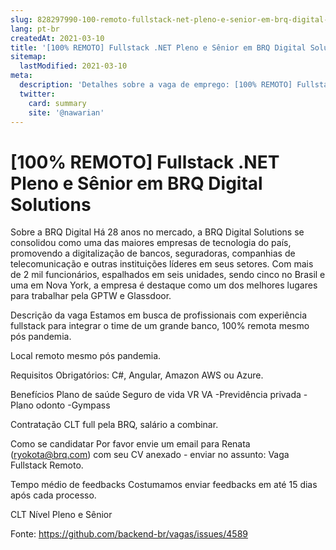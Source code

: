 ```yaml
---
slug: 828297990-100-remoto-fullstack-net-pleno-e-senior-em-brq-digital-solutions
lang: pt-br
createdAt: 2021-03-10
title: '[100% REMOTO] Fullstack .NET Pleno e Sênior em BRQ Digital Solutions - Vaga de Emprego'
sitemap:
  lastModified: 2021-03-10
meta:
  description: 'Detalhes sobre a vaga de emprego: [100% REMOTO] Fullstack .NET Pleno e Sênior em BRQ Digital Solutions'
  twitter:
    card: summary
    site: '@nawarian'
---
```


# [100% REMOTO] Fullstack .NET Pleno e Sênior em BRQ Digital Solutions

Sobre a BRQ Digital
Há 28 anos no mercado, a BRQ Digital Solutions se consolidou como uma das maiores empresas de tecnologia do país, promovendo a digitalização de bancos, seguradoras, companhias de telecomunicação e outras instituições líderes em seus setores. Com mais de 2 mil funcionários, espalhados em seis unidades, sendo cinco no Brasil e uma em Nova York, a empresa é destaque como um dos melhores lugares para trabalhar pela GPTW e Glassdoor.

Descrição da vaga
Estamos em busca de profissionais com experiência fullstack para integrar o time de um grande banco, 100% remota mesmo pós pandemia.

Local
remoto mesmo pós pandemia.

Requisitos
Obrigatórios:
C#, Angular, Amazon AWS ou Azure.


Benefícios
Plano de saúde
Seguro de vida
VR
VA
-Previdência privada
-Plano odonto
-Gympass

Contratação
CLT full pela BRQ, salário a combinar.

Como se candidatar
Por favor envie um email para Renata (ryokota@brq.com) com seu CV anexado - enviar no assunto: Vaga Fullstack Remoto.

Tempo médio de feedbacks
Costumamos enviar feedbacks em até 15 dias após cada processo.

CLT
Nível
Pleno e Sênior

Fonte: https://github.com/backend-br/vagas/issues/4589